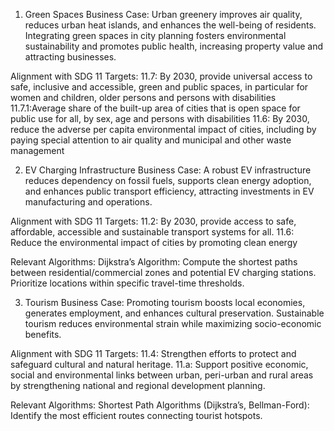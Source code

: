1. Green Spaces
Business Case:
Urban greenery improves air quality, reduces urban heat islands, and enhances the well-being of residents. Integrating green spaces in city planning fosters environmental sustainability and promotes public health, increasing property value and attracting businesses.

Alignment with SDG 11 Targets:
11.7: By 2030, provide universal access to safe, inclusive and accessible, green and public spaces, in particular for women and children, older persons and persons with disabilities
11.7.1:Average share of the built-up area of cities that is open space for public use for all, by sex, age and persons with disabilities
11.6: By 2030, reduce the adverse per capita environmental impact of cities, including by paying special attention to air quality and municipal and other waste management

2. EV Charging Infrastructure
Business Case:
A robust EV infrastructure reduces dependency on fossil fuels, supports clean energy adoption, and enhances public transport efficiency, attracting investments in EV manufacturing and operations.

Alignment with SDG 11 Targets:
11.2: By 2030, provide access to safe, affordable, accessible and sustainable transport systems for all.
11.6: Reduce the environmental impact of cities by promoting clean energy

Relevant Algorithms:
Dijkstra’s Algorithm: Compute the shortest paths between residential/commercial zones and potential EV charging stations.
Prioritize locations within specific travel-time thresholds.

3. Tourism
Business Case:
Promoting tourism boosts local economies, generates employment, and enhances cultural preservation. Sustainable tourism reduces environmental strain while maximizing socio-economic benefits.

Alignment with SDG 11 Targets:
11.4: Strengthen efforts to protect and safeguard cultural and natural heritage.
11.a: Support positive economic, social and environmental links between urban, peri-urban and rural areas by strengthening national and regional development planning.

Relevant Algorithms:
Shortest Path Algorithms (Dijkstra’s, Bellman-Ford): Identify the most efficient routes connecting tourist hotspots.
